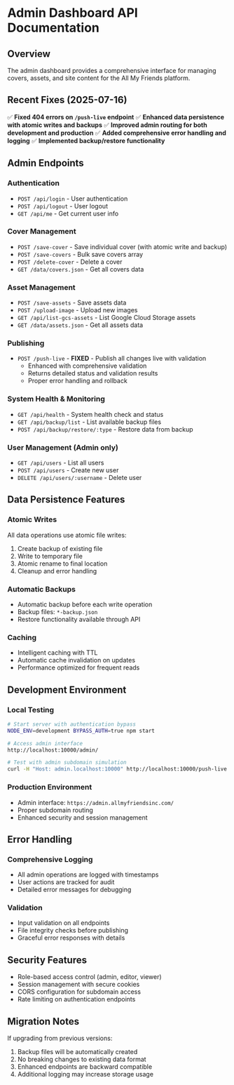 # Admin Dashboard API Documentation

## Overview
The admin dashboard provides a comprehensive interface for managing covers, assets, and site content for the All My Friends platform.

## Recent Fixes (2025-07-16)
✅ **Fixed 404 errors on `/push-live` endpoint**
✅ **Enhanced data persistence with atomic writes and backups**
✅ **Improved admin routing for both development and production**
✅ **Added comprehensive error handling and logging**
✅ **Implemented backup/restore functionality**

## Admin Endpoints

### Authentication
- `POST /api/login` - User authentication
- `POST /api/logout` - User logout
- `GET /api/me` - Get current user info

### Cover Management
- `POST /save-cover` - Save individual cover (with atomic write and backup)
- `POST /save-covers` - Bulk save covers array
- `POST /delete-cover` - Delete a cover
- `GET /data/covers.json` - Get all covers data

### Asset Management
- `POST /save-assets` - Save assets data
- `POST /upload-image` - Upload new images
- `GET /api/list-gcs-assets` - List Google Cloud Storage assets
- `GET /data/assets.json` - Get all assets data

### Publishing
- `POST /push-live` - **FIXED** - Publish all changes live with validation
  - Enhanced with comprehensive validation
  - Returns detailed status and validation results
  - Proper error handling and rollback

### System Health & Monitoring
- `GET /api/health` - System health check and status
- `GET /api/backup/list` - List available backup files
- `POST /api/backup/restore/:type` - Restore data from backup

### User Management (Admin only)
- `GET /api/users` - List all users
- `POST /api/users` - Create new user
- `DELETE /api/users/:username` - Delete user

## Data Persistence Features

### Atomic Writes
All data operations use atomic file writes:
1. Create backup of existing file
2. Write to temporary file
3. Atomic rename to final location
4. Cleanup and error handling

### Automatic Backups
- Automatic backup before each write operation
- Backup files: `*-backup.json`
- Restore functionality available through API

### Caching
- Intelligent caching with TTL
- Automatic cache invalidation on updates
- Performance optimized for frequent reads

## Development Environment

### Local Testing
```bash
# Start server with authentication bypass
NODE_ENV=development BYPASS_AUTH=true npm start

# Access admin interface
http://localhost:10000/admin/

# Test with admin subdomain simulation
curl -H "Host: admin.localhost:10000" http://localhost:10000/push-live
```

### Production Environment
- Admin interface: `https://admin.allmyfriendsinc.com/`
- Proper subdomain routing
- Enhanced security and session management

## Error Handling

### Comprehensive Logging
- All admin operations are logged with timestamps
- User actions are tracked for audit
- Detailed error messages for debugging

### Validation
- Input validation on all endpoints
- File integrity checks before publishing
- Graceful error responses with details

## Security Features
- Role-based access control (admin, editor, viewer)
- Session management with secure cookies
- CORS configuration for subdomain access
- Rate limiting on authentication endpoints

## Migration Notes
If upgrading from previous versions:
1. Backup files will be automatically created
2. No breaking changes to existing data format
3. Enhanced endpoints are backward compatible
4. Additional logging may increase storage usage